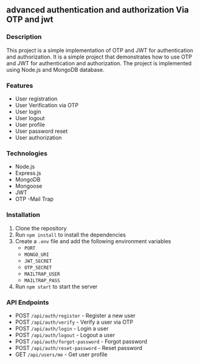 ## advanced authentication and authorization Via OTP and jwt

### Description

This project is a simple implementation of OTP and JWT for authentication and authorization. It is a simple project that demonstrates how to use OTP and JWT for authentication and authorization. The project is implemented using Node.js and MongoDB database.

### Features

- User registration
- User Verification via OTP
- User login
- User logout
- User profile
- User password reset
- User authorization

### Technologies

- Node.js
- Express.js
- MongoDB
- Mongoose
- JWT
- OTP
  -Mail Trap

### Installation

1. Clone the repository
2. Run `npm install` to install the dependencies
3. Create a `.env` file and add the following environment variables
   - `PORT`
   - `MONGO_URI`
   - `JWT_SECRET`
   - `OTP_SECRET`
   - `MAILTRAP_USER`
   - `MAILTRAP_PASS`
4. Run `npm start` to start the server

### API Endpoints

- POST `/api/auth/register` - Register a new user
- POST `/api/auth/verify` - Verify a user via OTP
- POST `/api/auth/login` - Login a user
- POST `/api/auth/logout` - Logout a user
- POST `/api/auth/forgot-password` - Forgot password
- POST `/api/auth/reset-password` - Reset password
- GET `/api/users/me` - Get user profile
